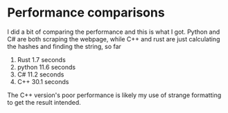 # Performance comparisons
I did a bit of comparing the performance and this is what I got. Python and C# are both scraping the webpage, while C++ and rust are just calculating the hashes and finding the string, so far
1. Rust 1.7 seconds
2. python 11.6 seconds
3. C# 11.2 seconds
4. C++ 30.1 seconds

The C++ version's poor performance is likely my use of strange formatting to get the result intended.